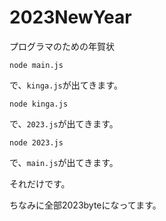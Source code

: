 # 2023NewYear
プログラマのための年賀状

```
node main.js
```
で、`kinga.js`が出てきます。
```
node kinga.js
```
で、`2023.js`が出てきます。
```
node 2023.js
```
で、`main.js`が出てきます。

それだけです。

ちなみに全部2023byteになってます。

